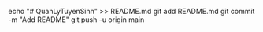 echo "# QuanLyTuyenSinh" >> README.md
git add README.md
git commit -m "Add README"
git push -u origin main
